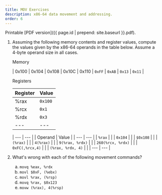 ```yaml
---
title: MOV Exercises
description: x86-64 data movement and addressing.
order: 6
---
```

Printable [PDF version]({{ page.id | prepend: site.baseurl }}.pdf).

<style type="text/css">
    .tight-table + table {
        width: initial;
    }

    .ten-table + table tr th:nth-child(1) { 
        width: 20%;
    }

    ol ol { 
        list-style-type: lower-alpha; 
    }
</style>

1. Assuming the following memory contents and register values, compute the values given by the x86-64 operands in the table below. Assume a 4-byte operand size in all cases.

    Memory

    <div class="tight-table"></div>

    | 0x100     | 0x104     | 0x108     | 0x10C     | 0x110
    | `0xFF`    | `0xAB`    | `0x13`    | `0x11`    |

    Registers

    <div class="tight-table"></div>

    | Register  | Value     |
    | ---       | ---       |
    | %rax      |   `0x100` |
    | %rcx      |   `0x1`   |
    | %rdx      |   `0x3`   |
    | ---       | ---       |

    <div class="ten-table"></div>
    
    | ---               | ---       |
    | Operand           | Value     |
    | ---               | ---       |
    | `%rax`            |           |
    | `0x104`           |           |
    | `$0x108`          |           |
    | `(%rax)`          |           |
    | `4(%rax)`         |           |
    | `9(%rax, %rdx)`   |           |
    | `260(%rcx, %rdx)` |           |
    | `0xFC(,%rcx,4)`   |           |
    | `(%rax, %rdx, 4)` |           |
    | ---               | ---       |

2. What's wrong with each of the following movement commands? 
    1. `movq %eax, %rdx`
    2. `movl $0xF, (%ebx)`
    3. `movl %rax, (%rsp)`
    4. `movq %rax, $0x123`
    5. `movw (%rax), 4(%rsp)`